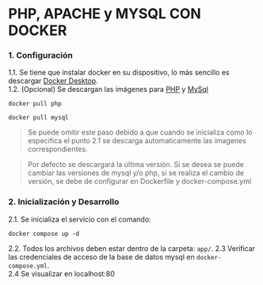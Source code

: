 # PHP, APACHE y MYSQL CON DOCKER

### 1. Configuración 
1.1. Se tiene que instalar docker en su dispositivo, lo más sencillo es descargar [Docker Desktop](https://www.docker.com/products/docker-desktop).  
1.2. (Opcional) Se descargan las imágenes para [PHP](https://hub.docker.com/_/php) y [MySql](https://hub.docker.com/_/mysql) 
```cli
docker pull php
```
```cli
docker pull mysql
```
> Se puede omitir este paso debido a que cuando se inicializa como lo especifica el punto 2.1 se descarga automaticamente las imagenes correspondientes.  
  
> Por defecto se descargará la última versión. Si se desea se puede cambiar las versiones de mysql y/o php, si se realiza el cambio de versión, se debe de configurar en Dockerfile y docker-compose.yml

### 2. Inicialización y Desarrollo
2.1. Se inicializa el servicio con el comando:
```
docker compose up -d
```
2.2. Todos los archivos deben estar dentro de la carpeta: ```app/```.
2.3 Verificar las credenciales de acceso de la base de datos mysql en ```docker-compose.yml```.  
2.4 Se visualizar en localhost:80